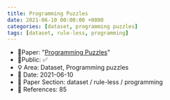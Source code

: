 ```yaml
---
title: Programming Puzzles
date: 2021-06-10 00:00:00 +0800
categories: [dataset, programming puzzles]
tags: [dataset, rule-less, programming]
---
```


- 📙Paper: "[Programming Puzzles](https://www.semanticscholar.org/paper/Programming-Puzzles-Schuster-Kalyan/f7664102a451332ed7e1286561b2f621eaff128d)"
- 🔑Public: ✅
- ⚲ Area: Dataset, Programming puzzles
- 📅 Date: 2021-06-10
- 🔎 Paper Section: dataset / rule-less / programming
- 📝 References: 85
